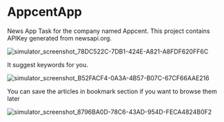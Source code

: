 # AppcentApp
News App Task for the company named Appcent. This project contains APIKey generated from newsapi.org.


![simulator_screenshot_78DC522C-7DB1-424E-A821-A8FDF620FF6C](https://user-images.githubusercontent.com/62032918/167324993-6cfa7a00-c8e4-48bb-be68-c6b649489d73.png)


It suggest keywords for you.

![simulator_screenshot_B52FACF4-0A3A-4B57-B07C-67CF66AAE216](https://user-images.githubusercontent.com/62032918/167325145-4f7e13a3-c165-43a3-a951-190bac6f4f53.png)


You can save the articles in bookmark section if you want to browse them later

![simulator_screenshot_8796BA0D-78C6-43AD-954D-FECA4824B0F2](https://user-images.githubusercontent.com/62032918/167325220-6071cadf-d61c-4399-b7f7-67c7f9758107.png)
